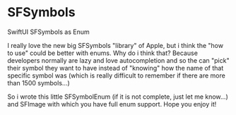 # SFSymbols
SwiftUI SFSymbols as Enum

I really love the new big SFSymbols "library" of Apple, but i think the "how to use" could be better with enums. Why do i think that? Because developers normally are lazy and love autocompletion and so the can "pick" their symbol they want to have instead of "knowing" how the name of that specific symbol was (which is really difficult to remember if there are more than 1500 symbols...)

So i wrote this little SFSymbolEnum (if it is not complete, just let me know...) and SFImage with which you have full enum support.
Hope you enjoy it!


